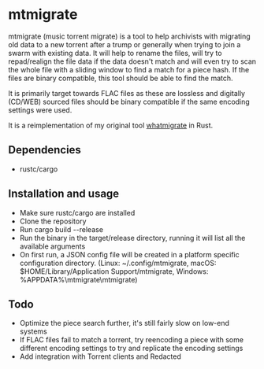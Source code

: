 # mtmigrate

mtmigrate (music torrent migrate) is a tool to help archivists with migrating old data to a new torrent after a trump or generally when trying to join a swarm with existing data. It will help to rename the files, will try to repad/realign the file data if the data doesn't match and will even try to scan the whole file with a sliding window to find a match for a piece hash. If the files are binary compatible, this tool should be able to find the match.

It is primarily target towards FLAC files as these are lossless and digitally (CD/WEB) sourced files should be binary compatible if the same encoding settings were used.

It is a reimplementation of my original tool [whatmigrate](https://github.com/ThomasColliers/whatmigrate) in Rust.

## Dependencies
- rustc/cargo

## Installation and usage
- Make sure rustc/cargo are installed
- Clone the repository
- Run cargo build --release
- Run the binary in the target/release directory, running it will list all the available arguments
- On first run, a JSON config file will be created in a platform specific configuration directory. (Linux: ~/.config/mtmigrate, macOS: $HOME/Library/Application Support/mtmigrate, Windows: %APPDATA%\mtmigrate\mtmigrate)

## Todo
- Optimize the piece search further, it's still fairly slow on low-end systems
- If FLAC files fail to match a torrent, try reencoding a piece with some different encoding settings to try and replicate the encoding settings
- Add integration with Torrent clients and Redacted